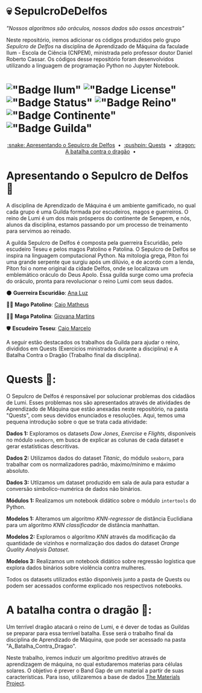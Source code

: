 # :skull: SepulcroDeDelfos 

*"Nossos algoritmos são oráculos, nossos dados são ossos ancestrais"*

Neste repositório, iremos adicionar os códigos produzidos pelo grupo *Sepulcro de Delfos* na disciplina de Aprendizado de Máquina da faculade Ilum - Escola de Ciência (CNPEM), ministrada pelo professor doutor Daniel Roberto Cassar. Os códigos desse repositório foram desenvolvidos utilizando a linguagem de programação Python no Jupyter Notebook.

# !["Badge Ilum"](https://img.shields.io/badge/Ilum%20-%20purple) !["Badge License"](https://img.shields.io/badge/License%20-%20MIT%20-%20green) !["Badge Status"](https://img.shields.io/badge/Status-Em_constru%C3%A7%C3%A3o-yellow) !["Badge Reino"](https://img.shields.io/badge/Reino-Lumi-violet) !["Badge Continente"](https://img.shields.io/badge/Continente-Senepem-red) !["Badge Guilda"](https://img.shields.io/badge/Guilda-Sepulcro_de_Delfos-black)

<p align="center">
  <a href="[#Apresentando o Sepulcro de Delfos :snake:]">:snake: Apresentando o Sepulcro de Delfos</a> &nbsp;&bull;&nbsp;
  <a href="[#Quests :pushpin:]">:pushpin: Quests</a> &nbsp;&bull;&nbsp;
  <a href="[#A batalha contra o dragão :dragon:]">:dragon: A batalha contra o dragão</a> &nbsp;&bull;&nbsp
</p>
 

# Apresentando o Sepulcro de Delfos :snake:
A disciplina de Aprendizado de Máquina é um ambiente gamificado, no qual cada grupo é uma Guilda formada por escudeiros, magos e guerreiros. O reino de Lumi é um dos mais prósperos do continente de Senepem, e nós, alunos da disciplina, estamos passando por um processo de treinamento para servimos ao reinado.

A guilda Sepulcro de Delfos é composta pela guerreira Escuridão, pelo escudeiro Teseu e pelos magos Patolino e Patolina. O Sepulcro de Delfos se inspira na linguagem computacional Python. Na mitologia grega, Píton foi uma grande serpente que surgiu após um dilúvio, e de acordo com a lenda, Píton foi o nome original da cidade Delfos, onde se localizava um emblemático oráculo do Deus Apolo. Essa guilda surge como uma profecia do oráculo, pronta para revolucionar o reino Lumi com seus dados.

:new_moon: **Guerreira Escuridão**: [Ana Luz](https://github.com/LuzMendes)

:mage_man: **Mago Patolino**: [Caio Matheus](https://github.com/Caiomld)

:mage_woman: **Maga Patolina**: [Giovana Martins](https://github.com/giovana2005)

:shield: **Escudeiro Teseu**: [Caio Marcelo](https://github.com/CaioRuas24010)

A seguir estão destacados os trabalhos da Guilda para ajudar o reino, divididos em Quests (Exercícios ministrados durante a disciplina) e A Batalha Contra o Dragão (Trabalho final da disciplina).

# Quests :pushpin::
O Sepulcro de Delfos é responsável por solucionar problemas dos cidadãos de Lumi. Esses problemas nos são apresentados através de atividades de Aprendizado de Máquina que estão anexadas neste repositório, na pasta "Quests", com seus devidos enunciados e resoluções. Aqui, temos uma pequena introdução sobre o que se trata cada atividade:

**Dados 1:** Exploramos os datasets *Dow Jones*, *Exercise* e *Flights*, disponíveis no módulo `seaborn`, em busca de explicar as colunas de cada dataset e gerar estatísticas descritivas.

**Dados 2:** Utilizamos dados do dataset *Titanic*, do módulo `seaborn`, para trabalhar com os normalizadores padrão, máximo/mínimo e máximo absoluto.

**Dados 3:** Utlizamos um dataset produzido em sala de aula para estudar a conversão simbolico-numérica de dados não binários.

**Módulos 1:** Realizamos um notebook didático sobre o módulo `intertools` do Python.

**Modelos 1:** Alteramos um algoritmo *KNN-regressor* de distância Euclidiana para um algoritmo *KNN classificador* de distância manhattan.

**Modelos 2:** Exploramos o algoritmo *KNN* através da modificação da quantidade de vizinhos e normalização dos dados do dataset *Orange Quality Analysis Dataset*.

**Modelos 3:** Realizamos um notebook didático sobre regressão logística que explora dados binários sobre violência contra mulheres.

Todos os datasets utilizados estão disponíveis junto a pasta de Quests ou podem ser acessados conforme explicado nos respectivos notebooks.

# A batalha contra o dragão :dragon::
Um terrível dragão atacará o reino de Lumi, e é dever de todas as Guildas se preparar para essa terrível batalha. Esse será o trabalho final da disciplina de Aprendizado de Máquina, que pode ser acessado na pasta "A_Batalha_Contra_Dragao".

Neste trabalho, iremos induzir um algoritmo preditivo através de aprendizagem de máquina, no qual estudaremos materias para células solares. O objetivo é prever o Band Gap de um material a partir de suas características. Para isso, utilizaremos a base de dados [The Materials Project](https://next-gen.materialsproject.org/).




